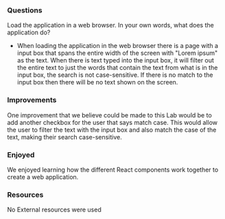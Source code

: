 ### Questions

Load the application in a web browser. In your own words, what does the application do?
- When loading the application in the web browser there is a page with a input box that spans the entire width of the screen with "Lorem ipsum" as the text. When there is text typed into the input box, it will filter out the entire text to just the words that contain the text from what is in the input box, the search is not case-sensitive. If there is no match to the input box then there will be no text shown on the screen. 

### Improvements

One improvement that we believe could be made to this Lab would be to add another checkbox for the user that says match case. This would allow the user to filter the text with the input box and also match the case of the text, making their search case-sensitive.

### Enjoyed

We enjoyed learning how the different React components work together to create a web application.

### Resources
No External resources were used
